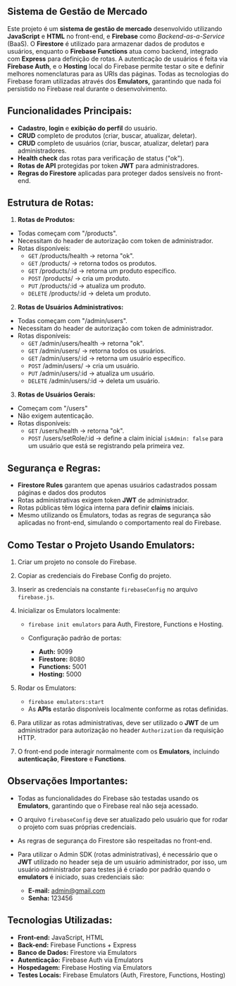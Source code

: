 ## Sistema de Gestão de Mercado

Este projeto é um **sistema de gestão de mercado** desenvolvido utilizando **JavaScript** e **HTML** no front-end, e **Firebase** como _Backend-as-a-Service_ (BaaS). O **Firestore** é utilizado para armazenar dados de produtos e usuários, enquanto o **Firebase Functions** atua como backend, integrado com **Express** para definição de rotas. A autenticação de usuários é feita via **Firebase Auth**, e o **Hosting** local do Firebase permite testar o site e definir melhores nomenclaturas para as URIs das páginas. Todas as tecnologias do Firebase foram utilizadas através dos **Emulators,** garantindo que nada foi persistido no Firebase real durante o desenvolvimento.

## Funcionalidades Principais:

- **Cadastro**, **login** e **exibição do perfil** do usuário.
- **CRUD** completo de produtos (criar, buscar, atualizar, deletar).
- **CRUD** completo de usuários (criar, buscar, atualizar, deletar) para administradores.
- **Health check** das rotas para verificação de status ("ok").
- **Rotas de API** protegidas por token **JWT** para administradores.
- **Regras do Firestore** aplicadas para proteger dados sensíveis no front-end.

## Estrutura de Rotas:

1.  **Rotas de Produtos:**

- Todas começam com "/products".
- Necessitam do header de autorização com token de administrador.
- Rotas disponíveis:
  - `GET` /products/health -> retorna "ok".
  - `GET` /products/ -> retorna todos os produtos.
  - `GET` /products/:id -> retorna um produto específico.
  - `POST` /products/ -> cria um produto.
  - `PUT` /products/:id -> atualiza um produto.
  - `DELETE` /products/:id -> deleta um produto.

2.  **Rotas de Usuários Administrativos:**

- Todas começam com "/admin/users".
- Necessitam do header de autorização com token de administrador.
- Rotas disponíveis:
  - `GET` /admin/users/health -> retorna "ok".
  - `GET` /admin/users/ -> retorna todos os usuários.
  - `GET` /admin/users/:id -> retorna um usuário específico.
  - `POST` /admin/users/ -> cria um usuário.
  - `PUT` /admin/users/:id -> atualiza um usuário.
  - `DELETE` /admin/users/:id -> deleta um usuário.

3.  **Rotas de Usuários Gerais:**

- Começam com "/users"
- Não exigem autenticação.
- Rotas disponíveis:
  - `GET` /users/health -> retorna "ok".
  - `POST` /users/setRole/:id -> define a claim inicial `isAdmin: false` para um usuário que está se registrando pela primeira vez.

## Segurança e Regras:

- **Firestore Rules** garantem que apenas usuários cadastrados possam páginas e dados dos produtos
- Rotas administrativas exigem token **JWT** de administrador.
- Rotas públicas têm lógica interna para definir **claims** iniciais.
- Mesmo utilizando os Emulators, todas as regras de segurança são aplicadas no front-end, simulando o comportamento real do Firebase.

## Como Testar o Projeto Usando Emulators:

1.  Criar um projeto no console do Firebase.
2.  Copiar as credenciais do Firebase Config do projeto.
3.  Inserir as credenciais na constante `firebaseConfig` no arquivo `firebase.js`.
4.  Inicializar os Emulators localmente:

    - `firebase init emulators` para Auth, Firestore, Functions e Hosting.
    - Configuração padrão de portas:

      - **Auth:** 9099
      - **Firestore:** 8080
      - **Functions:** 5001
      - **Hosting:** 5000

5.  Rodar os Emulators:

    - `firebase emulators:start`
    - As **APIs** estarão disponíveis localmente conforme as rotas definidas.

6.  Para utilizar as rotas administrativas, deve ser utilizado o **JWT** de um administrador para autorização no header `Authorization` da requisição HTTP.
7.  O front-end pode interagir normalmente com os **Emulators**, incluindo **autenticação**, **Firestore** e **Functions**.

## Observações Importantes:

- Todas as funcionalidades do Firebase são testadas usando os **Emulators**, garantindo que o Firebase real não seja acessado.

- O arquivo `firebaseConfig` deve ser atualizado pelo usuário que for rodar o projeto com suas próprias credenciais.

- As regras de segurança do Firestore são respeitadas no front-end.

- Para utilizar o Admin SDK (rotas administrativas), é necessário que o
  **JWT** utilizado no header seja de um usuário administrador, por isso, um usuário administrador para testes já é criado por padrão quando o **emulators** é iniciado, suas credenciais são:
  - **E-mail:** admin@gmail.com
  - **Senha:** 123456

## Tecnologias Utilizadas:

- **Front-end:** JavaScript, HTML
- **Back-end:** Firebase Functions + Express
- **Banco de Dados:** Firestore via Emulators
- **Autenticação:** Firebase Auth via Emulators
- **Hospedagem:** Firebase Hosting via Emulators
- **Testes Locais:** Firebase Emulators (Auth, Firestore, Functions, Hosting)
